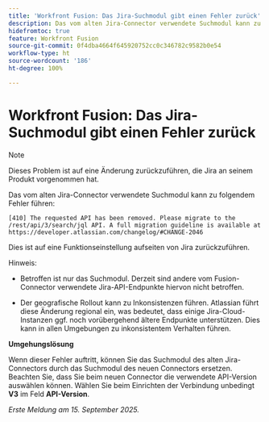 ```yaml
---
title: 'Workfront Fusion: Das Jira-Suchmodul gibt einen Fehler zurück'
description: Das vom alten Jira-Connector verwendete Suchmodul kann zu einem Fehler führen. Eine Umgehungslösung ist verfügbar.
hidefromtoc: true
feature: Workfront Fusion
source-git-commit: 0f4dba4664f645920752cc0c346782c9582b0e54
workflow-type: ht
source-wordcount: '186'
ht-degree: 100%

---
```



# Workfront Fusion: Das Jira-Suchmodul gibt einen Fehler zurück

>[!NOTE]
>
>Dieses Problem ist auf eine Änderung zurückzuführen, die Jira an seinem Produkt vorgenommen hat.

Das vom alten Jira-Connector verwendete Suchmodul kann zu folgendem Fehler führen:

`[410] The requested API has been removed. Please migrate to the /rest/api/3/search/jql API. A full migration guideline is available at https://developer.atlassian.com/changelog/#CHANGE-2046`

Dies ist auf eine Funktionseinstellung aufseiten von Jira zurückzuführen.

Hinweis:

* Betroffen ist nur das Suchmodul. Derzeit sind andere vom Fusion-Connector verwendete Jira-API-Endpunkte hiervon nicht betroffen.

* Der geografische Rollout kann zu Inkonsistenzen führen. Atlassian führt diese Änderung regional ein, was bedeutet, dass einige Jira-Cloud-Instanzen ggf. noch vorübergehend ältere Endpunkte unterstützen. Dies kann in allen Umgebungen zu inkonsistentem Verhalten führen.

**Umgehungslösung**

Wenn dieser Fehler auftritt, können Sie das Suchmodul des alten Jira-Connectors durch das Suchmodul des neuen Connectors ersetzen. Beachten Sie, dass Sie beim neuen Connector die verwendete API-Version auswählen können. Wählen Sie beim Einrichten der Verbindung unbedingt **V3** im Feld **API-Version**.

_Erste Meldung am 15. September 2025._

